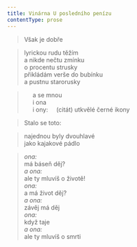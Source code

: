 ```yaml
---
title: Vinárna U posledního penízu
contentType: prose
---
```


> Však je dobře

  

> lyrickou rudu těžím  
> a nikde nečtu zmínku  
> o procentu strusky  
> přikládám verše do bubínku  
> a pustnu starorusky

  

>      a se mnou  
>      i ona  
>      i ony:     (citát) utkvělé černé ikony

  

> Stalo se toto:

  

> najednou byly dvouhlavé  
> jako kajakové pádlo

  

> _ona:_  
> má báseň děj?  
> _a ona:_  
> ale ty mluvíš o životě!  
> _ona:_  
> a má život děj?  
> _a ona:_  
> závěj má děj  
> _ona:_  
> když taje  
> _a ona:_  
> ale ty mluvíš o smrti
